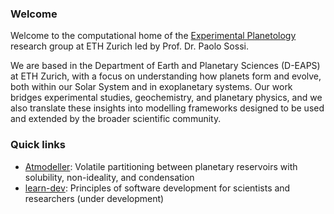 ### Welcome

Welcome to the computational home of the [Experimental Planetology](https://erdw.ethz.ch/en/research/institutes/geochemistry-petrology/experimental-planetology.html) research group at ETH Zurich led by Prof. Dr. Paolo Sossi.

We are based in the Department of Earth and Planetary Sciences (D-EAPS) at ETH Zurich, with a focus on understanding how planets form and evolve, both within our Solar System and in exoplanetary systems. Our work bridges experimental studies, geochemistry, and planetary physics, and we also translate these insights into modelling frameworks designed to be used and extended by the broader scientific community.

### Quick links

- [Atmodeller](https://github.com/ExPlanetology/atmodeller): Volatile partitioning between planetary reservoirs with solubility, non-ideality, and condensation
- [learn-dev](https://github.com/ExPlanetology/learn-dev): Principles of software development for scientists and researchers (under development)

<!--

**Here are some ideas to get you started:**

🙋‍♀️ A short introduction - what is your organization all about?
🌈 Contribution guidelines - how can the community get involved?
👩‍💻 Useful resources - where can the community find your docs? Is there anything else the community should know?
🍿 Fun facts - what does your team eat for breakfast?
🧙 Remember, you can do mighty things with the power of [Markdown](https://docs.github.com/github/writing-on-github/getting-started-with-writing-and-formatting-on-github/basic-writing-and-formatting-syntax)
-->
